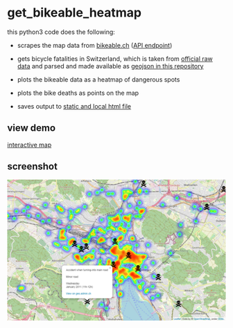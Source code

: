 # get_bikeable_heatmap

this python3 code does the following:

+ scrapes the map data from [bikeable.ch](https://bikeable.ch/map) ([API endpoint](https://backend.bikeable.ch/api/v2/cachedlightentries))

+ gets bicycle fatalities in Switzerland, which is taken from [official raw data](https://data.geo.admin.ch/ch.astra.unfaelle-personenschaeden_alle/) and parsed and made available as [geojson in this repository](https://github.com/philshem/swiss_bike_deaths/blob/master/swiss_bike_deaths.geojson)

+ plots the bikeable data as a heatmap of dangerous spots

+ plots the bike deaths as points on the map

+ saves output to [static and local html file](https://github.com/philshem/get_bikes/blob/master/get_bikeable_heatmap/html/heatmap.html)

## view demo

[interactive map](https://rawcdn.githack.com/philshem/get_bikes/6dc0da1aac2a15e3aa0e46b95453a827541ac612/get_bikeable_heatmap/html/heatmap.html)

## screenshot

![screenshot of heatmap](https://raw.githubusercontent.com/philshem/get_bikes/master/get_bikeable_heatmap/html/heatmap_screenshot.png)